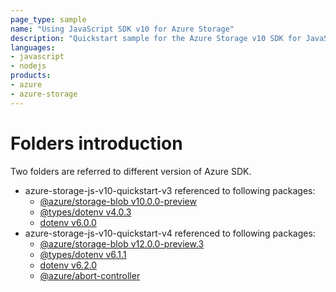 ```yaml
---
page_type: sample
name: "Using JavaScript SDK v10 for Azure Storage"
description: "Quickstart sample for the Azure Storage v10 SDK for JavaScript."
languages:
- javascript
- nodejs
products:
- azure
- azure-storage
---
```


# Folders introduction
Two folders are referred to different version of Azure SDK.
* azure-storage-js-v10-quickstart-v3 referenced to following packages:
  * [@azure/storage-blob v10.0.0-preview](https://www.npmjs.com/package/@azure/storage-blob/v/10.0.0-preview)
  * [@types/dotenv v4.0.3](https://www.npmjs.com/package/@types/dotenv/v/4.0.3)
  * [dotenv v6.0.0](https://www.npmjs.com/package/dotenv/v/6.0.0)
* azure-storage-js-v10-quickstart-v4 referenced to following packages:
  * [@azure/storage-blob v12.0.0-preview.3](https://www.npmjs.com/package/@azure/storage-blob/v/12.0.0-preview.3)
  * [@types/dotenv v6.1.1](https://www.npmjs.com/package/@types/dotenv/v/6.1.1)
  * [dotenv v6.2.0](https://www.npmjs.com/package/dotenv/v/6.2.0)
  * [@azure/abort-controller](https://www.npmjs.com/package/@azure/abort-controller)
